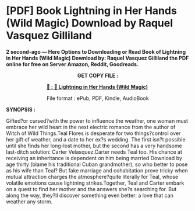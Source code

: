 # [PDF] Book Lightning in Her Hands (Wild Magic) Download by Raquel Vasquez Gilliland

<p><strong>2 second-ago &mdash; Here Options to Downloading or Read Book of Lightning in Her Hands (Wild Magic) Download by: Raquel Vasquez Gilliland the PDF online for free on Server Amazon, Reddit, Goodreads.</strong></p>
<p style="text-align: center;"><strong>GET COPY FILE :</strong></p>
<p style="text-align: center;"><strong><a href="https://us.ebookarea.xyz/?book=205435938-lightning-in-her-hands" target="_blank" rel="noopener">📢 : 🔗 Lightning in Her Hands (Wild Magic)</a>&nbsp;</strong></p>
<p style="text-align: center;">File format : ePub, PDF, Kindle, AudioBook</p>
<p><strong>SYNOPSIS :</strong></p>
<p>Gifted?or cursed?with the power to influence the weather, one woman must embrace her wild heart in the next electric romance from the author of Witch of Wild Things.Teal Flores is desperate for two things?control over her gift of weather, and a date to her ex?s wedding. The first isn?t possible until she finds her long-lost mother, but the second has a very handsome last-ditch solution: Carter Velasquez.Carter needs Teal too. His chance at receiving an inheritance is dependent on him being married Download by age thirty (blame his traditional Cuban grandmother), so who better to pose as his wife than Teal? But fake marriage and cohabitation prove tricky when mutual attraction charges the atmosphere?quite literally for Teal, whose volatile emotions cause lightning strikes.Together, Teal and Carter embark on a quest to find her mother and the answers she?s searching for. But along the way, they?ll discover something even better: a love that can weather any storm.</p>
